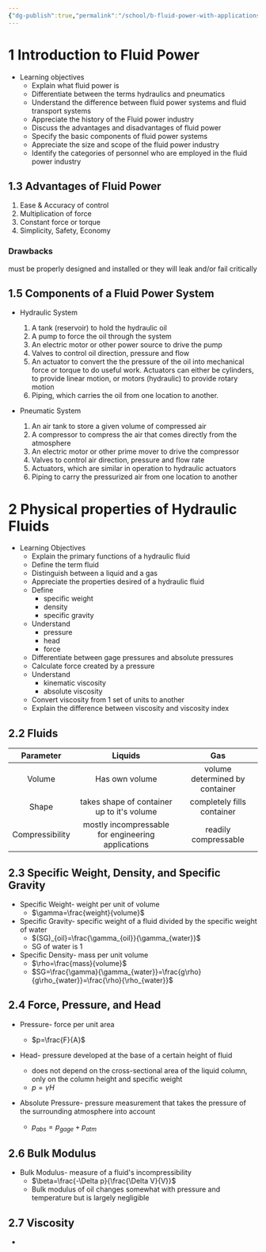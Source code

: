 ```yaml
---
{"dg-publish":true,"permalink":"/school/b-fluid-power-with-applications/","title":"Fluid Power with Applications","tags":["book/textbook/MTRE"]}
---
```



# 1 Introduction to Fluid Power

- Learning objectives
	- Explain what fluid power is 
	- Differentiate between the terms hydraulics and pneumatics
	- Understand the difference between fluid power systems and fluid transport systems
	- Appreciate the history of the Fluid power industry
	- Discuss the advantages and disadvantages of fluid power 
	- Specify the basic components of fluid power systems 
	- Appreciate the size and scope of the fluid power industry
	- Identify the categories of personnel who are employed in the fluid power industry

## 1.3 Advantages of Fluid Power

1. Ease & Accuracy of control
2. Multiplication of force
3. Constant force or torque
4. Simplicity, Safety, Economy

### Drawbacks
must be properly designed and installed or they will leak and/or fail critically

## 1.5 Components of a Fluid Power System


- Hydraulic System
	1. A tank (reservoir) to hold the hydraulic oil
	2. A pump to force the oil through the system
	3. An electric motor or other power source to drive the pump
	4. Valves to control oil direction, pressure and flow
	5. An actuator to convert the the pressure of the oil into mechanical force or torque to do useful work. Actuators can either be cylinders, to provide linear motion, or motors (hydraulic) to provide rotary motion
	6. Piping, which carries the oil from one location to another. 

- Pneumatic System
	1. An air tank to store a given volume of compressed air
	2. A compressor to compress the air that comes directly from the atmosphere
	3. An electric motor or other prime mover to drive the compressor 
	4. Valves to control air direction, pressure and flow rate
	5. Actuators, which are similar in operation to hydraulic actuators
	6. Piping to carry the pressurized air from one location to another 


# 2 Physical properties of Hydraulic Fluids

- Learning Objectives
	- Explain the primary functions of a hydraulic fluid
	- Define the term fluid
	- Distinguish between a liquid and a gas
	- Appreciate the properties desired of a hydraulic fluid
	- Define
		- specific weight
		- density
		- specific gravity
	- Understand
		- pressure
		- head
		- force
	- Differentiate between gage pressures and absolute pressures
	- Calculate force created by a pressure
	- Understand
		- kinematic viscosity
		- absolute viscosity 
	- Convert viscosity from 1 set of units to another 
	- Explain the difference between viscosity and viscosity index

## 2.2 Fluids
|    Parameter    |                      Liquids                       |              Gas               |
|:---------------:|:--------------------------------------------------:|:------------------------------:|
|     Volume      |                   Has own volume                   | volume determined by container |
|      Shape      |     takes shape of container up to it's volume     |   completely fills container   |
| Compressibility | mostly incompressable for engineering applications |      readily compressable      |

## 2.3 Specific Weight, Density, and Specific Gravity

- Specific Weight- weight per unit of volume
	-  $\gamma=\frac{weight}{volume}$ 
- Specific Gravity- specific weight of a fluid divided by the specific weight of water
	-  $(SG)_{oil}=\frac{\gamma_{oil}}{\gamma_{water}}$ 
	- SG of water is 1
- Specific Density- mass per unit volume
	-  $\rho=\frac{mass}{volume}$ 
	-  $SG=\frac{\gamma}{\gamma_{water}}=\frac{g\rho}{g\rho_{water}}=\frac{\rho}{\rho_{water}}$ 

## 2.4 Force, Pressure, and Head
- Pressure- force per unit area
	-  $p=\frac{F}{A}$
- Head- pressure developed at the base of a certain height of fluid
	- does not depend on the cross-sectional area of the liquid column, only on the column height and specific weight
	-  $p=\gamma H$  

- Absolute Pressure- pressure measurement that takes the pressure of the surrounding atmosphere into account
	-  $p_{abs}=p_{gage}+p_{atm}$ 

## 2.6 Bulk Modulus
- Bulk Modulus- measure of a fluid's incompressibility 
	-  $\beta=\frac{-\Delta p}{\frac{\Delta V}{V}}$ 
	- Bulk modulus of oil changes somewhat with pressure and temperature but is largely negligible     

## 2.7 Viscosity
- 
